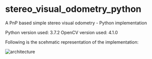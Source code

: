 # stereo_visual_odometry_python
A PnP based simple stereo visual odometry - Python implementation

Python version used: 3.7.2
OpenCV version used: 4.1.0

Following is the scehmatic representation of the implementation:

![architecture](https://user-images.githubusercontent.com/51198066/119270812-26250a80-bc1c-11eb-9d86-2380b81216d8.jpg)
